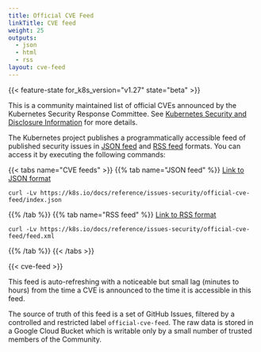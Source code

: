 ```yaml
---
title: Official CVE Feed
linkTitle: CVE feed
weight: 25
outputs:
  - json
  - html
  - rss
layout: cve-feed
---
```


{{< feature-state for_k8s_version="v1.27" state="beta" >}}

This is a community maintained list of official CVEs announced by
the Kubernetes Security Response Committee. See
[Kubernetes Security and Disclosure Information](/docs/reference/issues-security/security/)
for more details.

The Kubernetes project publishes a programmatically accessible feed of published
security issues in [JSON feed](/docs/reference/issues-security/official-cve-feed/index.json)
and [RSS feed](/docs/reference/issues-security/official-cve-feed/feed.xml)
formats. You can access it by executing the following commands:

{{< tabs name="CVE feeds" >}}
{{% tab name="JSON feed" %}}
[Link to JSON format](/docs/reference/issues-security/official-cve-feed/index.json)

```shell
curl -Lv https://k8s.io/docs/reference/issues-security/official-cve-feed/index.json
```

{{% /tab %}}
{{% tab name="RSS feed" %}}
[Link to RSS format](/docs/reference/issues-security/official-cve-feed/feed.xml)

```shell
curl -Lv https://k8s.io/docs/reference/issues-security/official-cve-feed/feed.xml
```

{{% /tab %}}
{{< /tabs >}}

{{< cve-feed >}}

<!-- | CVE ID      | Issue Summary | CVE GitHub Issue URL |
| ----------- | ----------- | --------- |
| [CVE-2021-25741](https://www.cve.org/CVERecord?id=CVE-2021-25741)      | Symlink Exchange Can Allow Host Filesystem Access | [#104980](https://github.com/kubernetes/kubernetes/issues/104980) |
| [CVE-2020-8565](https://www.cve.org/CVERecord?id=CVE-2020-8565)      | Incomplete fix for CVE-2019-11250 allows for token leak in logs when logLevel >= 9 | [#95623](https://github.com/kubernetes/kubernetes/issues/95623) | -->

This feed is auto-refreshing with a noticeable but small lag (minutes to hours)
from the time a CVE is announced to the time it is accessible in this feed.

The source of truth of this feed is a set of GitHub Issues, filtered by a controlled and
restricted label `official-cve-feed`. The raw data is stored in a Google Cloud
Bucket which is writable only by a small number of trusted members of the
Community.
